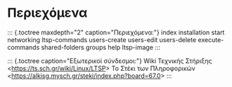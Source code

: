 Περιεχόμενα
===========

::: {.toctree maxdepth="2" caption="Περιεχόμενα:"}
index installation start networking ltsp-commands users-create
users-edit users-delete execute-commands shared-folders groups help
ltsp-image
:::

::: {.toctree caption="Εξωτερικοί  σύνδεσμοι:"}
Wiki Τεχνικής Στήριξης \<<https://ts.sch.gr/wiki/Linux/LTSP>\> Το Στέκι
των Πληροφορικών
\<<https://alkisg.mysch.gr/steki/index.php?board=67.0>\>
:::
